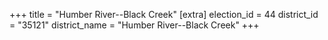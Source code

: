 +++
title = "Humber River--Black Creek"
[extra]
election_id = 44
district_id = "35121"
district_name = "Humber River--Black Creek"
+++
